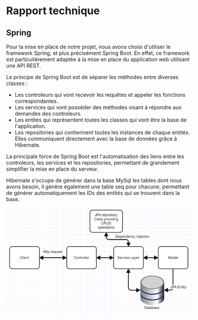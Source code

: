 # Rapport technique

## Spring

Pour la mise en place de notre projet, nous avons choisi d'utiliser le framework Spring, et plus précisément Spring Boot. En effet, ce framework est particulièrement adaptée à la mise en place du application web utilisant une API REST. 

Le principe de Spring Boot est de séparer les méthodes entre diverses classes : 
  - Les controleurs qui vont recevoir les requêtes et appeler les fonctions correspondantes.
  - Les services qui vont posséder des méthodes visant à répondre aux demandes des controleurs.
  - Les entités qui représentent toutes les classes qui vont être la base de l'application.
  - Les repositories qui contiennent toutes les instances de chaque entités. Elles communiquent directement avec la base de données grâce à Hibernate.

La principale force de Spring Boot est l'automatisation des liens entre les controleurs, les services et les repositories, permettant de grandement simplifier la mise en place du serveur.

Hibernate s'occupe de générer dans la base MySql les tables dont nous avons besoin, il génère également une table seq pour chacune, permettant de générer automatiquement les IDs des entités qui se trouvent dans la base.


![schema](Fig-2-Architecture-flow-of-spring-boot-Applications-Spring-boot-uses-all-the-features.png)
